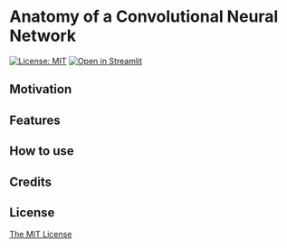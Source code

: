 
# Anatomy of a Convolutional Neural Network

[![License: MIT](https://img.shields.io/badge/License-MIT-yellow.svg)](https://opensource.org/licenses/MIT) [![Open in Streamlit](https://static.streamlit.io/badges/streamlit_badge_black_white.svg)](https://share.streamlit.io/vb690/cnn_representation_visualizer/main/visualizer_app.py)

## Motivation

## Features

## How to use  

## Credits

## License

[The MIT License](https://github.com/vb690/bazaar/blob/master/LICENSE)
